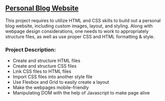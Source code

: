 ## [Personal Blog Website](https://gaurangim.github.io/Personal%20Blog%20Website/index.html)
This project requires to utilize HTML and CSS skills to build out a personal blog website, including custom images, layout, and styling. Along with webpage design considerations, one needs to work to appropriately structure files, as well as use proper CSS and HTML formatting & style.

### Project Description: 

* Create and structure HTML files
* Create and structure CSS files
* Link CSS files to HTML files
* Import CSS files into another style file
* Use Flexbox and Grid to easily create a layout
* Make the webpages mobile-friendly
* Manipulating DOM with the help of Javascript to make page alive
